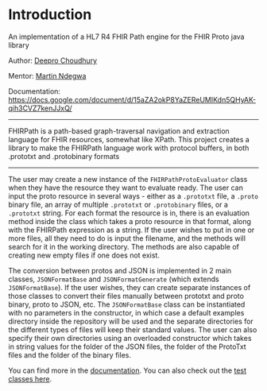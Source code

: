 # Introduction

An implementation of a HL7 R4 FHIR Path engine for the FHIR Proto java library

Author: [Deepro Choudhury](https://github.com/DeeproChoudhury)

Mentor: [Martin Ndegwa](https://github.com/ndegwamartin)

Documentation: https://docs.google.com/document/d/15aZA2okP8YaZEReUMIKdn5QHyAK-qih3CVZ7kenJJxQ/

---
FHIRPath is a path-based graph-traversal navigation and extraction language for FHIR resources, somewhat like XPath.
This project creates a library to make the FHIRPath language work with protocol buffers, in both .prototxt and .protobinary formats

---
The user may create a new instance of the `FHIRPathProtoEvaluator` class when they have the resource they want to evaluate ready. The user can input the proto resource in several ways - either as a `.prototxt` file, a `.proto` binary file, an array of multiple `.prototxt` or `.protobinary` files, or a `.prototxt` string. For each format the resource is in, there is an evaluation method inside the class which takes a proto resource in that format, along with the FHIRPath expression as a string. If the user wishes to put in one or more files, all they need to do is input the filename, and the methods will search for it in the working directory. The methods are also capable of creating new empty files if one does not exist.

The conversion between protos and JSON is implemented in 2 main classes, `JSONFormatBase` and `JSONFormatGenerate` (which extends `JSONFormatBase`). If the user wishes, they can create separate instances of those classes to convert their files manually between prototxt and proto binary, proto to JSON, etc. The `JSONFormatBase` class can be instantiated with no parameters in the constructor, in which case a default examples directory inside the repository will be used and the separate directories for the different types of files will keep their standard values. The user can also specify their own directories using an overloaded constructor which takes in string values for the folder of the JSON files, the folder of the ProtoTxt files and the folder of the binary files. 

You can find more in the [documentation](https://docs.google.com/document/d/15aZA2okP8YaZEReUMIKdn5QHyAK-qih3CVZ7kenJJxQ/). You can also check out the [test classes here](https://github.com/google/android-fhir/tree/dc/fhir_path_proto_java/utilities/fhirpathprotoforjava/src/test/java).
